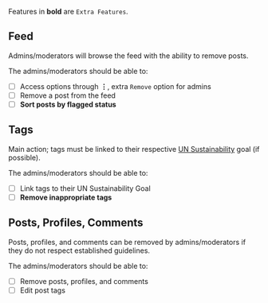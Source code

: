 Features in **bold** are `Extra Features`.
## Feed
Admins/moderators will browse the feed with the ability to remove posts.

The admins/moderators should be able to:
- [ ] Access options through **⋮**, extra `Remove` option for admins
- [ ] Remove a post from the feed
- [ ] **Sort posts by flagged status**
## Tags
Main action; tags must be linked to their respective [UN Sustainability](https://sdgs.un.org/goals) goal (if possible).

The admins/moderators should be able to:
- [ ] Link tags to their UN Sustainability Goal
- [ ] **Remove inappropriate tags**
## Posts, Profiles, Comments
Posts, profiles, and comments can be removed by admins/moderators if they do not respect established guidelines.

The admins/moderators should be able to:
- [ ] Remove posts, profiles, and comments
- [ ] Edit post tags